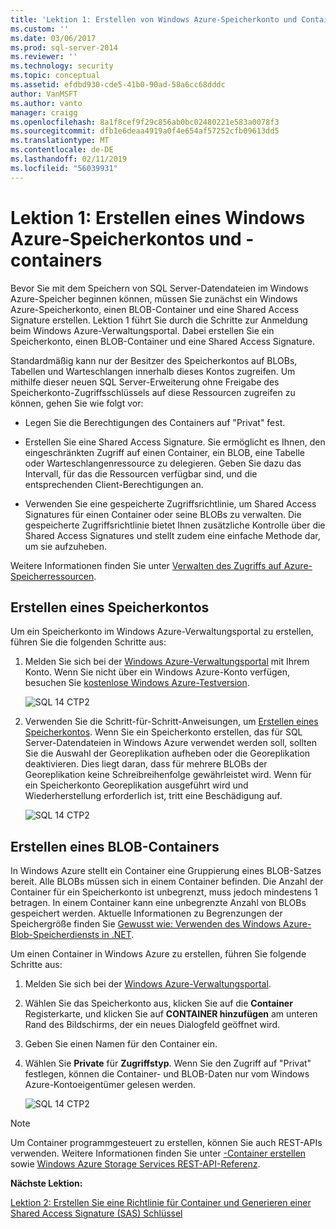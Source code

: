 ```yaml
---
title: 'Lektion 1: Erstellen von Windows Azure-Speicherkonto und Container | Microsoft-Dokumentation'
ms.custom: ''
ms.date: 03/06/2017
ms.prod: sql-server-2014
ms.reviewer: ''
ms.technology: security
ms.topic: conceptual
ms.assetid: efdbd930-cde5-41b0-90ad-58a6cc68dddc
author: VanMSFT
ms.author: vanto
manager: craigg
ms.openlocfilehash: 8a1f8cef9f29c856ab0bc02480221e583a0078f3
ms.sourcegitcommit: dfb1e6deaa4919a0f4e654af57252cfb09613dd5
ms.translationtype: MT
ms.contentlocale: de-DE
ms.lasthandoff: 02/11/2019
ms.locfileid: "56039931"
---
```

# <a name="lesson-1-create-windows-azure-storage-account-and-container"></a>Lektion 1: Erstellen eines Windows Azure-Speicherkontos und -containers
  Bevor Sie mit dem Speichern von SQL Server-Datendateien im Windows Azure-Speicher beginnen können, müssen Sie zunächst ein Windows Azure-Speicherkonto, einen BLOB-Container und eine Shared Access Signature erstellen. Lektion 1 führt Sie durch die Schritte zur Anmeldung beim Windows Azure-Verwaltungsportal. Dabei erstellen Sie ein Speicherkonto, einen BLOB-Container und eine Shared Access Signature.  
  
 Standardmäßig kann nur der Besitzer des Speicherkontos auf BLOBs, Tabellen und Warteschlangen innerhalb dieses Kontos zugreifen. Um mithilfe dieser neuen SQL Server-Erweiterung ohne Freigabe des Speicherkonto-Zugriffsschlüssels auf diese Ressourcen zugreifen zu können, gehen Sie wie folgt vor:  
  
-   Legen Sie die Berechtigungen des Containers auf "Privat" fest.  
  
-   Erstellen Sie eine Shared Access Signature. Sie ermöglicht es Ihnen, den eingeschränkten Zugriff auf einen Container, ein BLOB, eine Tabelle oder Warteschlangenressource zu delegieren. Geben Sie dazu das Intervall, für das die Ressourcen verfügbar sind, und die entsprechenden Client-Berechtigungen an.  
  
-   Verwenden Sie eine gespeicherte Zugriffsrichtlinie, um Shared Access Signatures für einen Container oder seine BLOBs zu verwalten. Die gespeicherte Zugriffsrichtlinie bietet Ihnen zusätzliche Kontrolle über die Shared Access Signatures und stellt zudem eine einfache Methode dar, um sie aufzuheben.  
  
 Weitere Informationen finden Sie unter [Verwalten des Zugriffs auf Azure-Speicherressourcen](https://msdn.microsoft.com/library/windowsazure/ee393343.aspx).  
  
## <a name="create-storage-account"></a>Erstellen eines Speicherkontos  
 Um ein Speicherkonto im Windows Azure-Verwaltungsportal zu erstellen, führen Sie die folgenden Schritte aus:  
  
1.  Melden Sie sich bei der [Windows Azure-Verwaltungsportal](https://manage.windowsazure.com) mit Ihrem Konto. Wenn Sie nicht über ein Windows Azure-Konto verfügen, besuchen Sie [kostenlose Windows Azure-Testversion](http://www.windowsazure.com/pricing/free-trial/).  
  
     ![SQL 14 CTP2](../../2014/tutorials/media/ss-was-tutlesson-1-1.gif "SQL 14 CTP2")  
  
2.  Verwenden Sie die Schritt-für-Schritt-Anweisungen, um [Erstellen eines Speicherkontos](http://azure.microsoft.com/documentation/articles/storage-create-storage-account/). Wenn Sie ein Speicherkonto erstellen, das für SQL Server-Datendateien in Windows Azure verwendet werden soll, sollten Sie die Auswahl der Georeplikation aufheben oder die Georeplikation deaktivieren. Dies liegt daran, dass für mehrere BLOBs der Georeplikation keine Schreibreihenfolge gewährleistet wird. Wenn für ein Speicherkonto Georeplikation ausgeführt wird und Wiederherstellung erforderlich ist, tritt eine Beschädigung auf.  
  
     ![SQL 14 CTP2](../../2014/tutorials/media/ss-was-tutlesson-1-2.gif "SQL 14 CTP2")  
  
## <a name="create-a-blob-container"></a>Erstellen eines BLOB-Containers  
 In Windows Azure stellt ein Container eine Gruppierung eines BLOB-Satzes bereit. Alle BLOBs müssen sich in einem Container befinden. Die Anzahl der Container für ein Speicherkonto ist unbegrenzt, muss jedoch mindestens 1 betragen. In einem Container kann eine unbegrenzte Anzahl von BLOBs gespeichert werden. Aktuelle Informationen zu Begrenzungen der Speichergröße finden Sie [Gewusst wie: Verwenden des Windows Azure-Blob-Speicherdiensts in .NET](http://www.windowsazure.com/develop/net/how-to-guides/blob-storage/).  
  
 Um einen Container in Windows Azure zu erstellen, führen Sie folgende Schritte aus:  
  
1.  Melden Sie sich bei der [Windows Azure-Verwaltungsportal](https://manage.windowsazure.com).  
  
2.  Wählen Sie das Speicherkonto aus, klicken Sie auf die **Container** Registerkarte, und klicken Sie auf **CONTAINER hinzufügen** am unteren Rand des Bildschirms, der ein neues Dialogfeld geöffnet wird.  
  
3.  Geben Sie einen Namen für den Container ein.  
  
4.  Wählen Sie **Private** für **Zugriffstyp**. Wenn Sie den Zugriff auf "Privat" festlegen, können die Container- und BLOB-Daten nur vom Windows Azure-Kontoeigentümer gelesen werden.  
  
     ![SQL 14 CTP2](../../2014/tutorials/media/ss-was-tutlesson-1-4.gif "SQL 14 CTP2")  
  
> [!NOTE]  
>  Um Container programmgesteuert zu erstellen, können Sie auch REST-APIs verwenden. Weitere Informationen finden Sie unter [-Container erstellen](https://msdn.microsoft.com/library/windowsazure/dd179468.aspx) sowie [Windows Azure Storage Services REST-API-Referenz](https://msdn.microsoft.com/library/windowsazure/dd179355.aspx).  
  
 **Nächste Lektion:**  
  
 [Lektion 2: Erstellen Sie eine Richtlinie für Container und Generieren einer Shared Access Signature &#40;SAS&#41; Schlüssel](../relational-databases/lesson-1-create-stored-access-policy-and-shared-access-signature.md)  
  
  

